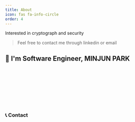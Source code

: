 ```yaml
---
title: About
icon: fas fa-info-circle
order: 4
---
```




<!-- > **Note**: Add Markdown syntax content to file `_tabs/about.md` and it will show up on this page. -->

Interested in cryptograph and security  
> Feel free to contact me through linkedin or email

<!-- ![header](header.png) -->
## 👋 I'm Software Engineer, MINJUN PARK
<!-- <p align="center"> -->
<img style="float: center;" src="https://img.shields.io/badge/javascript-%23323330.svg?style=plastic&logo=javascript&logoColor=%23F7DF1E" alt=""/>
<img style="float: center;" src="https://img.shields.io/badge/node.js-6DA55F?style=plastic&logo=node.js&logoColor=white" alt=""/>
<img style="float: center;" src="https://img.shields.io/badge/express.js-%23404d59.svg?style=plastic&logo=express&logoColor=%2361DAFB" alt=""/>
<img style="float: center;" src="https://img.shields.io/badge/ruby-%23CC342D.svg?style=plastic&logo=ruby&logoColor=white" alt=""/>
<img style="float: center;" src="https://img.shields.io/badge/rails-%23CC0000.svg?style=plastic&logo=ruby-on-rails&logoColor=white" alt=""/>
<img style="float: center;" src="https://img.shields.io/badge/dart-%230175C2.svg?style=plastic&logo=dart&logoColor=white" alt=""/>
<img style="float: center;" src="https://img.shields.io/badge/Flutter-%2302569B.svg?style=plastic&logo=Flutter&logoColor=white" alt=""/>
<img style="float: center;" src="https://img.shields.io/badge/python-3670A0?style=plastic&logo=python&logoColor=ffdd54" alt=""/>
<img style="float: center;" src="https://img.shields.io/badge/numpy-%23013243.svg?style=plastic&logo=numpy&logoColor=white" alt=""/>
<img style="float: center;" src="https://img.shields.io/badge/c-%2300599C.svg?style=plastic&logo=c&logoColor=white" alt=""/>
<img style="float: center;" src="https://img.shields.io/badge/c++-%2300599C.svg?style=plastic&logo=c%2B%2B&logoColor=white" alt=""/> <br>  

<img style="float: center;" src="https://img.shields.io/badge/Red%20Hat-EE0000?style=plastic&logo=redhat&logoColor=white" alt=""/>
<img style="float: center;" src="https://img.shields.io/badge/Arch%20Linux-1793D1?logo=arch-linux&logoColor=fff&style=plastic" alt=""/>
<img style="float: center;" src="https://img.shields.io/badge/Android-3DDC84?style=plastic&logo=android&logoColor=white" alt=""/>
<img style="float: center;" src="https://img.shields.io/badge/VIM-%2311AB00.svg?style=plastic&logo=vim&logoColor=white" alt=""/>
<img style="float: center;" src="https://img.shields.io/badge/shell_script-%23121011.svg?style=plastic&logo=gnu-bash&logoColor=white" alt=""/>  <br> 

<img style="float: center;" src="https://img.shields.io/badge/git-%23F05033.svg?style=plastic&logo=git&logoColor=white" alt=""/>
<img style="float: center;" src="https://img.shields.io/badge/gitlab-%23181717.svg?style=plastic&logo=gitlab&logoColor=white" alt=""/>
<img style="float: center;" src="https://img.shields.io/badge/apache-%23D42029.svg?style=plastic&logo=apache&logoColor=white" alt=""/>
<img style="float: center;" src="https://img.shields.io/badge/AWS-%23FF9900.svg?style=plastic&logo=amazon-aws&logoColor=white" alt=""/>
<img style="float: center;" src="https://img.shields.io/badge/Cloudflare-F38020?style=plastic&logo=Cloudflare&logoColor=white" alt=""/>  <br> 

<img style="float: center;" src="https://img.shields.io/badge/NPM-%23000000.svg?style=plastic&logo=npm&logoColor=white" alt=""/>
<img style="float: center;" src="https://img.shields.io/badge/vuejs-%2335495e.svg?style=plastic&logo=vuedotjs&logoColor=%234FC08D" alt=""/>
<img style="float: center;" src="https://img.shields.io/badge/-mocha-%238D6748?style=plastic&logo=mocha&logoColor=white" alt=""/>  <br> 

<img style="float: center;" src="https://img.shields.io/badge/opencv-%23white.svg?style=plastic&logo=opencv&logoColor=white" alt=""/>
<img style="float: center;" src="https://img.shields.io/badge/threejs-black?style=plastic&logo=three.js&logoColor=white" alt=""/>  <br> 

<img style="float: center;" src="https://img.shields.io/badge/MongoDB-%234ea94b.svg?style=plastic&logo=mongodb&logoColor=white" alt=""/>
<img style="float: center;" src="https://img.shields.io/badge/sqlite-%2307405e.svg?style=plastic&logo=sqlite&logoColor=white" alt=""/><br><br> 
</p>

### 📞 Contact  
<a href="mailto:bluebluerize900@gmail.com"><img style="float: left;" src="https://img.shields.io/badge/Gmail-D14836?style=plastic&logo=gmail&logoColor=white" alt=""/></a>
<a href="https://www.linkedin.com/in/minjun-park-536ba2213/"><img style="float: left;" src="https://img.shields.io/badge/linkedin-%230077B5.svg?style=plastic&logo=linkedin&logoColor=white" alt=""/></a><br>  
